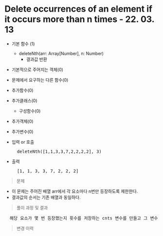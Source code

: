 # Delete occurrences of an element if it occurs more than n times - 22. 03. 13

- 기본 함수 (1)
  - deleteNth(arr: Array[Number], n: Number)
    - 결과값 반환
- 기본적으로 주어지는 객체(0)
- 문제에서 요구하는 다른 함수(0)
- 추가함수(0)
- 추가클래스(0)
  - 구성함수(0)
- 추가객체(0)
- 추가변수(0)

- 입력 or 호출
  <pre>
    deleteNth([1,1,3,3,7,2,2,2,2], 3)
  </pre>
 
- 출력
  <pre>
    [1, 1, 3, 3, 7, 2, 2, 2]
  </pre>

> 문제
  - 이 문제는 주어진 배열 arr에서 각 요소마다 n번만 등장하도록 제한한다.
  - 결과값의 순서는 기존 배열과 동일하다.

> 풀이 과정 및 결과
<pre>
  해당 요소가 몇 번 등장했는지 횟수를 저장하는 cnts 변수를 만들고 그 변수의 값을 통해 n번 등장하지 않은 요소만 결과 배열에 추가한다.
</pre>

>변경 이력
<pre>
</pre>